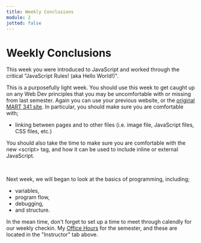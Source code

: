 ```yaml
---
title: Weekly Conclusions
module: 2
jotted: false
---
```


# Weekly Conclusions

This week you were introduced to JavaScript and worked through the critical "JavaScript Rules! (aka Hello World!)".

This is a purposefully light week. You should use this week to get caught up on any Web Dev principles that you may be uncomfortable with or missing from last semester. Again you can use your previous website, or the [original MART 341 site](https://montana-media-arts.github.io/mart341-webDev/). In particular, you should make sure you are comfortable with;

- linking between pages and to other files (i.e. image file, JavaScript files, CSS files, etc.)

You should also take the time to make sure you are comfortable with the new &lt;script&gt; tag, and how it can be used to include inline or external JavaScript.

<br />


Next week, we will began to look at the basics of programming, including;

- variables,
- program flow,
- debugging,
- and structure.

In the mean time, don't forget to set up a time to meet through calendly for our weekly checkin. My [Office Hours]({{site.baseurl}}/instructors/#office-hours) for the semester, and these are located in the "Instructor" tab above.

